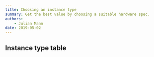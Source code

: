 ```yaml
---
title: Choosing an instance type
summary: Get the best value by choosing a suitable hardware spec.
authors:
    - Julian Mann
date: 2019-05-02
---
```



## Instance type table

